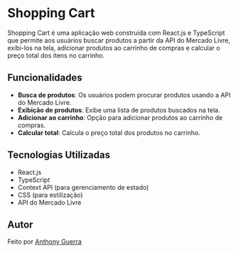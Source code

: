 # Shopping Cart

Shopping Cart é uma aplicação web construída com React.js e TypeScript que permite aos usuários buscar produtos a partir da API do Mercado Livre, exibi-los na tela, adicionar produtos ao carrinho de compras e calcular o preço total dos itens no carrinho.

## Funcionalidades

- **Busca de produtos**: Os usuários podem procurar produtos usando a API do Mercado Livre.
- **Exibição de produtos**: Exibe uma lista de produtos buscados na tela.
- **Adicionar ao carrinho**: Opção para adicionar produtos ao carrinho de compras.
- **Calcular total**: Calcula o preço total dos produtos no carrinho.

## Tecnologias Utilizadas

- React.js
- TypeScript
- Context API (para gerenciamento de estado)
- CSS (para estilização)
- API do Mercado Livre

## Autor

Feito por [Anthony Guerra](https://github.com/TonyGuerra122)
